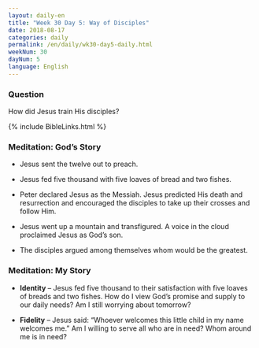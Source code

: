 ```yaml
---
layout: daily-en
title: "Week 30 Day 5: Way of Disciples"
date: 2018-08-17 
categories: daily
permalink: /en/daily/wk30-day5-daily.html
weekNum: 30
dayNum: 5
language: English
---
```


### Question     
How did Jesus train His disciples?

{% include BibleLinks.html %} 

### Meditation: God’s Story   
+ Jesus sent the twelve out to preach. 

+ Jesus fed five thousand with five loaves of bread and two fishes. 

+ Peter declared Jesus as the Messiah. Jesus predicted His death and resurrection and encouraged the disciples to take up their crosses and follow Him. 

+ Jesus went up a mountain and transfigured. A voice in the cloud proclaimed Jesus as God’s son. 

+ The disciples argued among themselves whom would be the greatest. 

### Meditation: My Story   
+ **Identity** – Jesus fed five thousand to their satisfaction with five loaves of breads and two fishes. How do I view God’s promise and supply to our daily needs? Am I still worrying about tomorrow? 

+ **Fidelity** – Jesus said: “Whoever welcomes this little child in my name welcomes me.” Am I willing to serve all who are in need? Whom around me is in need? 
